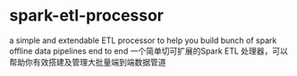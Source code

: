 # spark-etl-processor
a simple and extendable ETL processor to help you build bunch of spark offline data pipelines end to end
一个简单切可扩展的Spark ETL 处理器，可以帮助你有效搭建及管理大批量端到端数据管道
